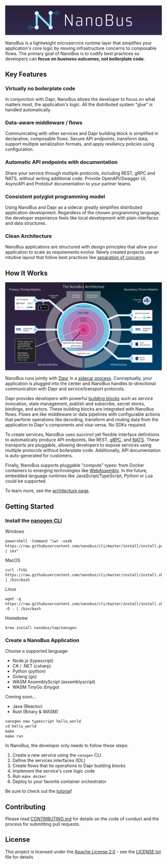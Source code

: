 ![NanoBus Logo](docs/images/nanobus-logo.svg)

NanoBus is a lightweight microservice runtime layer that simplifies your application's core logic by moving infrastructure concerns to composable flows. The primary goal of NanoBus is to codify best practices so developers can **focus on business outcomes, not boilerplate code**.

## Key Features

### Virtually no boilerplate code

In conjunction with Dapr, NanoBus allows the developer to focus on what matters most, the application's logic. All the distributed system "glue" is handled automatically.

### Data-aware middleware / flows

Communicating with other services and Dapr building block is simplified in declarative, composable flows. Secure API endpoints, transform data, support multiple serialization formats, and apply resiliency policies using configuration.

### Automatic API endpoints with documentation

Share your service through multiple protocols, including REST, gRPC and NATS, without writing additional code. Provide OpenAPI/Swagger UI, AsyncAPI and Protobuf documentation to your partner teams.

### Consistent polyglot programming model

Using NanoBus and Dapr as a sidecar greatly simplifies distributed application development. Regardless of the chosen programming language, the developer experience feels like local development with plain interfaces and data structures.

### Clean Architecture

NanoBus applications are structured with design principles that allow your application to scale as requirements evolve. Newly created projects use an intuitive layout that follow best practices like [separation of concerns](https://en.wikipedia.org/wiki/Separation_of_concerns).

## How It Works

![NanoBus Architecture](docs/images/architecture.svg)

NanoBus runs jointly with [Dapr](https://dapr.io) in a [sidecar process](https://docs.microsoft.com/en-us/azure/architecture/patterns/sidecar). Conceptually, your application is plugged into the center and NanoBus handles bi-directional communication with Dapr and service/transport protocols.

Dapr provides developers with powerful [building blocks](https://docs.dapr.io/developing-applications/building-blocks/) such as service invocation, state management, publish and subscribe, secret stores, bindings, and actors. These building blocks are integrated with NanoBus flows. Flows are like middleware or data pipelines with configurable actions that perform operations like decoding, transform and routing data from the application to Dapr's components and visa-versa. No SDKs required.

To create services, NanoBus uses succinct yet flexible interface definitions to automatically produce API endpoints, like REST, [gRPC](https://grpc.io), and [NATS](https://nats.io). These transports are pluggable, allowing developers to expose services using multiple protocols without boilerplate code. Additionally, API documentation is auto-generated for customers.

Finally, NanoBus supports pluggable "compute" types: from Docker containers to emerging technologies
like [WebAssembly](https://webassembly.org). In the future, embedded language runtimes like JavaScript/TypeScript, Python or Lua could be supported.

To learn more, see the [architecture page](/docs/architecture.md).

## Getting Started

### Install the [nanogen CLI](https://github.com/nanobus/cli)

Windows

```
powershell -Command "iwr -useb https://raw.githubusercontent.com/nanobus/cli/master/install/install.ps1 | iex"
```

MacOS

```
curl -fsSL https://raw.githubusercontent.com/nanobus/cli/master/install/install.sh | /bin/bash
```

Linux

```
wget -q https://raw.githubusercontent.com/nanobus/cli/master/install/install.sh -O - | /bin/bash
```

Homebrew

```
brew install nanobus/tap/nanogen
```

### Create a NanoBus Application

Choose a supported language:

* Node.js (typescript)
* C# / .NET (csharp)
* Python (python)
* Golang (go)
* WASM AssemblyScript (assemblyscript)
* WASM TinyGo (tinygo)

Coming soon...

* Java (Reactor)
* Rust (Binary & WASM)

```shell
nanogen new typescript hello_world
cd hello_world
make
make run
```

In NanoBus, the developer only needs to follow these steps:

1. Create a new service using the `nanogen` CLI
2. Define the services interfaces (IDL)
3. Create flows that tie operations to Dapr building blocks
4. Implement the service's core logic code
5. Run `make docker`
6. Deploy to your favorite container orchestrator

Be sure to check out the [tutorial](example/README.md)!

## Contributing

Please read [CONTRIBUTING.md](CONTRIBUTING.md) for details on the code of conduct and the process for submitting pull requests.

## License

This project is licensed under the [Apache License 2.0](https://choosealicense.com/licenses/apache-2.0/) - see the [LICENSE.txt](LICENSE.txt) file for details
